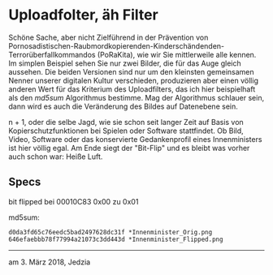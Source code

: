 # Uploadfolter, äh Filter #

Schöne Sache, aber nicht Zielführend in der Prävention von Pornosadistischen-Raubmordkopierenden-Kinderschändenden-Terrorüberfallkommandos (PoRaKita), wie wir Sie mittlerweile alle kennen. Im simplen Beispiel sehen Sie nur zwei Bilder, die für das Auge gleich aussehen. Die beiden Versionen sind nur um den kleinsten gemeinsamen Nenner unserer digitalen Kultur verschieden, produzieren aber einen völlig anderen Wert für das Kriterium des Uploadfilters, das ich hier beispielhaft als den *md5sum* Algorithmus bestimme. Mag der Algorithmus schlauer sein, dann wird es auch die Veränderung des Bildes auf Datenebene sein. 

n + 1, oder die selbe Jagd, wie sie schon seit langer Zeit auf Basis von Kopierschutzfunktionen bei Spielen oder Software stattfindet. Ob Bild, Video, Software oder das konservierte Gedankenprofil eines Innenministers ist hier völlig egal. Am Ende siegt der "Bit-Flip" und es bleibt was vorher auch schon war: Heiße Luft. 


## Specs ##

bit flipped
bei 00010C83
0x00 zu 0x01

md5sum:

    d0da3fd65c76eedc5bad2497628dc31f *Innenminister_Orig.png
    646efaebbb78f77994a21073c3dd443d *Innenminister_Flipped.png
---
am 3. März 2018, Jedzia